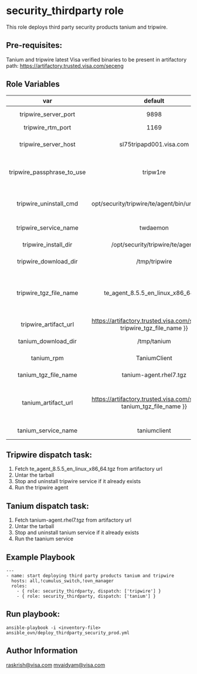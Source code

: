 security_thirdparty role
===========================

This role deploys third party security products tanium and tripwire.

Pre-requisites:
-----------------

Tanium and tripwire latest Visa verified binaries to be present in artifactory path:
https://artifactory.trusted.visa.com/seceng

Role Variables
--------------

| var                             |  default   | desc
|:-------------------------------:|:----------:|:---------------------------------------------------:|
| tripwire_server_port            |  9898      | Tripwire TCP/IP listener                            |
| tripwire_rtm_port               |  1169      |           |
| tripwire_server_host            |  sl75tripapd001.visa.com    | Tripwire server.  This will vary per environment |
| tripwire_passphrase_to_use      |  tripw1re  | Login password(default password is for dev)         |
| tripwire_uninstall_cmd          |  opt/security/tripwire/te/agent/bin/uninstall.sh    | If rpm use yum remove, else run the default command    |
| tripwire_service_name           | twdaemon | tripwire agent daemon name                          |
| tripwire_install_dir            | /opt/security/tripwire/te/agent/ | Installation path for tripwire agent |
| tripwire_download_dir           | /tmp/tripwire | Download path for tripwire agent | 
| tripwire_tgz_file_name          | te_agent_8.5.5_en_linux_x86_64.tgz | Last stable Visa verified tripwire agent.  Reach out to security tools team to get latest one. |
| tripwire_artifact_url           | https://artifactory.trusted.visa.com/seceng/{{ tripwire_tgz_file_name }} | Artifactory url to download files |
| tanium_download_dir           | /tmp/tanium | Download path for tanium agent |
| tanium_rpm           | TaniumClient | RPM name for tanium client |
| tanium_tgz_file_name           | tanium-agent.rhel7.tgz | Tarball tanium client |
| tanium_artifact_url           | https://artifactory.trusted.visa.com/seceng/{{ tanium_tgz_file_name }} | Artifactory url for tanium.  Reach out to security tools team to get latest one |
| tanium_service_name           | taniumclient | Tanium service name |


Tripwire dispatch task:
-------------------------
1. Fetch te_agent_8.5.5_en_linux_x86_64.tgz from artifactory url
2. Untar the tarball
3. Stop and uninstall tripwire service if it already exists
4. Run the tripwire agent

Tanium dispatch task:
-----------------------
1. Fetch tanium-agent.rhel7.tgz from artifactory url
2. Untar the tarball
3. Stop and uninstall tanium service if it already exists
4. Run the taanium service


Example Playbook
----------------

```
---
- name: start deploying third party products tanium and tripwire
  hosts: all,!cumulus_switch,!ovn_manager
  roles:
    - { role: security_thirdparty, dispatch: ['tripwire'] }
    - { role: security_thirdparty, dispatch: ['tanium'] }
```

Run playbook:
--------------

```
ansible-playbook -i <inventory-file> ansible_ovn/deploy_thirdparty_security_prod.yml
```

Author Information
------------------

raskrish@visa.com
mvaidyam@visa.com

